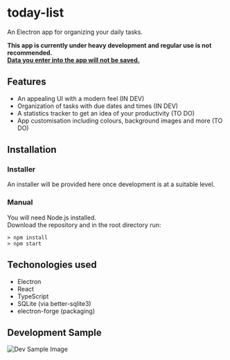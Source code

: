 # today-list
An Electron app for organizing your daily tasks.

**This app is currently under heavy development and regular use is not recommended.**  
<ins>**Data you enter into the app will not be saved.**</ins>

## Features
* An appealing UI with a modern feel (IN DEV)  
* Organization of tasks with due dates and times (IN DEV)  
* A statistics tracker to get an idea of your productivity (TO DO)  
* App customisation including colours, background images and more (TO DO)  

## Installation
### Installer
An installer will be provided here once development is at a suitable level.

### Manual
You will need Node.js installed.  
Download the repository and in the root directory run:

`> npm install`  
`> npm start`

## Techonologies used
* Electron
* React
* TypeScript
* SQLite (via better-sqlite3)
* electron-forge (packaging)

## Development Sample
![Dev Sample Image](https://i.imgur.com/N319maX.png)
